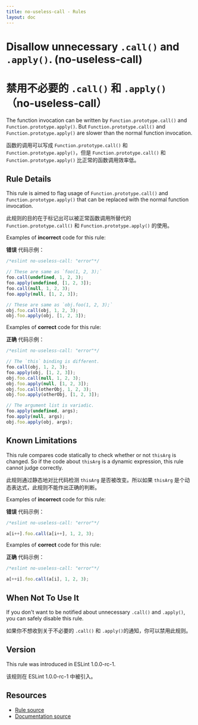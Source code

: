 ```yaml
---
title: no-useless-call - Rules
layout: doc
---
```

<!-- Note: No pull requests accepted for this file. See README.md in the root directory for details. -->

# Disallow unnecessary `.call()` and `.apply()`. (no-useless-call)

# 禁用不必要的 `.call()` 和 `.apply()`（no-useless-call）

The function invocation can be written by `Function.prototype.call()` and `Function.prototype.apply()`.
But `Function.prototype.call()` and `Function.prototype.apply()` are slower than the normal function invocation.

函数的调用可以写成 `Function.prototype.call()` 和 `Function.prototype.apply()`，但是 `Function.prototype.call()` 和 `Function.prototype.apply()` 比正常的函数调用效率低。

## Rule Details

This rule is aimed to flag usage of `Function.prototype.call()` and `Function.prototype.apply()` that can be replaced with the normal function invocation.

此规则的目的在于标记出可以被正常函数调用所替代的 `Function.prototype.call()` 和 `Function.prototype.apply()` 的使用。

Examples of **incorrect** code for this rule:

**错误** 代码示例：

```js
/*eslint no-useless-call: "error"*/

// These are same as `foo(1, 2, 3);`
foo.call(undefined, 1, 2, 3);
foo.apply(undefined, [1, 2, 3]);
foo.call(null, 1, 2, 3);
foo.apply(null, [1, 2, 3]);

// These are same as `obj.foo(1, 2, 3);`
obj.foo.call(obj, 1, 2, 3);
obj.foo.apply(obj, [1, 2, 3]);
```

Examples of **correct** code for this rule:

**正确** 代码示例：

```js
/*eslint no-useless-call: "error"*/

// The `this` binding is different.
foo.call(obj, 1, 2, 3);
foo.apply(obj, [1, 2, 3]);
obj.foo.call(null, 1, 2, 3);
obj.foo.apply(null, [1, 2, 3]);
obj.foo.call(otherObj, 1, 2, 3);
obj.foo.apply(otherObj, [1, 2, 3]);

// The argument list is variadic.
foo.apply(undefined, args);
foo.apply(null, args);
obj.foo.apply(obj, args);
```

## Known Limitations

This rule compares code statically to check whether or not `thisArg` is changed.
So if the code about `thisArg` is a dynamic expression, this rule cannot judge correctly.

此规则通过静态地对比代码检测 `thisArg` 是否被改变。所以如果 `thisArg` 是个动态表达式，此规则不能作出正确的判断。

Examples of **incorrect** code for this rule:

**错误** 代码示例：

```js
/*eslint no-useless-call: "error"*/

a[i++].foo.call(a[i++], 1, 2, 3);
```

Examples of **correct** code for this rule:

**正确** 代码示例：

```js
/*eslint no-useless-call: "error"*/

a[++i].foo.call(a[i], 1, 2, 3);
```

## When Not To Use It

If you don't want to be notified about unnecessary `.call()` and `.apply()`, you can safely disable this rule.

如果你不想收到关于不必要的 `.call()` 和 `.apply()`的通知，你可以禁用此规则。

## Version

This rule was introduced in ESLint 1.0.0-rc-1.

该规则在 ESLint 1.0.0-rc-1 中被引入。

## Resources

* [Rule source](https://github.com/eslint/eslint/tree/master/lib/rules/no-useless-call.js)
* [Documentation source](https://github.com/eslint/eslint/tree/master/docs/rules/no-useless-call.md)
